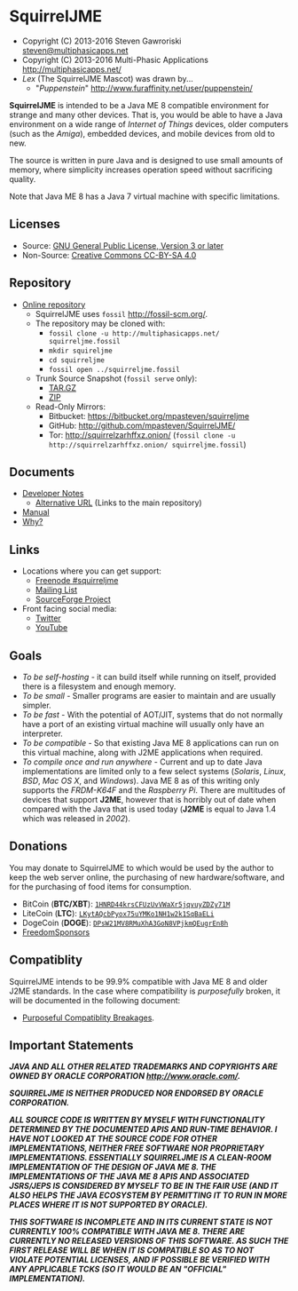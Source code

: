 # SquirrelJME

 * Copyright (C) 2013-2016 Steven Gawroriski
   <steven@multiphasicapps.net>
 * Copyright (C) 2013-2016 Multi-Phasic Applications
   <http://multiphasicapps.net/>
 * _Lex_ (The SquirrelJME Mascot) was drawn by...
   * "_Puppenstein_" <http://www.furaffinity.net/user/puppenstein/>

**SquirrelJME** is intended to be a Java ME 8 compatible environment for
strange and many other devices. That is, you would be able to have a Java
environment on a wide range of _Internet of Things_ devices, older computers
(such as the _Amiga_), embedded devices, and mobile devices from old to new.

The source is written in pure Java and is designed to use small amounts of
memory, where simplicity increases operation speed without sacrificing
quality.

Note that Java ME 8 has a Java 7 virtual machine with specific limitations.

## Licenses

 * Source:
   [GNU General Public License, Version 3 or later](license.mkd)
 * Non-Source:
   [Creative Commons CC-BY-SA 4.0](license.mkd)

## Repository

 * [Online repository](http://multiphasicapps.net/)
   * SquirrelJME uses `fossil` <http://fossil-scm.org/>.
   * The repository may be cloned with:
     * `fossil clone -u http://multiphasicapps.net/ squirreljme.fossil`
     * `mkdir squireljme`
     * `cd squirreljme`
     * `fossil open ../squirreljme.fossil`
   * Trunk Source Snapshot (`fossil serve` only):
     * [TAR.GZ](/tarball/squirreljme-trunk.tar.gz?uuid=trunk)
     * [ZIP](/zip/squirreljme-trunk.zip?uuid=trunk)
   * Read-Only Mirrors:
     * Bitbucket: <https://bitbucket.org/mpasteven/squirreljme>
     * GitHub: <http://github.com/mpasteven/SquirrelJME/>
     * Tor: <http://squirrelzarhffxz.onion/>
       (`fossil clone -u http://squirrelzarhffxz.onion/ squirreljme.fossil`)

## Documents

 * [Developer Notes](/uv/developer-notes/index.mkd)
   * [Alternative URL](http://multiphasicapps.net/uv/developer-notes/index.mkd)
     (Links to the main repository)
 * [Manual](src/manual/index.mkd)
 * [Why?](src/manual/user/why.mkd)

## Links

 * Locations where you can get support:
   * [Freenode #squirreljme](ircs://irc.freenode.net:6697/squirreljme)
   * [Mailing List](https://sourceforge.net/p/squirreljme/mailman/)
   * [SourceForge Project](http://www.sourceforge.net/projects/squirreljme)
 * Front facing social media:
   * [Twitter](https://twitter.com/MultiPhasicApps)
   * [YouTube](https://www.youtube.com/channel/UCbmC7qQjeXUEUyE5XfDX5RA)

## Goals

 * _To be self-hosting_ - it can build itself while running on itself, provided
   there is a filesystem and enough memory.
 * _To be small_ - Smaller programs are easier to maintain and are usually
   simpler.
 * _To be fast_ - With the potential of AOT/JIT, systems that do not normally
   have a port of an existing virtual machine will usually only have an
   interpreter.
 * _To be compatible_ - So that existing Java ME 8 applications can run on this
   virtual machine, along with J2ME applications when required.
 * _To compile once and run anywhere_ - Current and up to date Java
   implementations are limited only to a few select systems (_Solaris_,
   _Linux_, _BSD_, _Mac OS X_, and _Windows_). Java ME 8 as of this writing
   only supports the *FRDM-K64F* and the *Raspberry Pi*. There are multitudes
   of devices that support **J2ME**, however that is horribly out of date when
   compared with the Java that is used today (**J2ME** is equal to Java 1.4
   which was released in _2002_).

## Donations

You may donate to SquirrelJME to which would be used by the author to keep the
web server online, the purchasing of new hardware/software, and for the
purchasing of food items for consumption.

 * BitCoin (**BTC/XBT**): [`1HNRD44krsCFUzUvVWaXr5jqvuyZDZy71M`](
   bitcoin:1HNRD44krsCFUzUvVWaXr5jqvuyZDZy71M)
 * LiteCoin (**LTC**): [`LKytAQcbPyox75uYMKo1NH1w2k1SqBaELi`](
   litecoin:LKytAQcbPyox75uYMKo1NH1w2k1SqBaELi)
 * DogeCoin (**DOGE**): [`DPsW21MV8RMuXhA3GoN8VPjkmQEugrEn8h`](
   dogecoin:DPsW21MV8RMuXhA3GoN8VPjkmQEugrEn8h)
 * [FreedomSponsors](https://freedomsponsors.org/user/mpasteven/)

## Compatiblity

SquirrelJME intends to be 99.9% compatible with Java ME 8 and older J2ME
standards. In the case where compatibility is _purposefully_ broken, it will
be documented in the following document:

 * [Purposeful Compatiblity Breakages](/uv/javadoc/compatibility.mkd).

## Important Statements

***JAVA AND ALL OTHER RELATED TRADEMARKS AND COPYRIGHTS ARE OWNED BY ORACLE
CORPORATION <http://www.oracle.com/>.***

***SQUIRRELJME IS NEITHER PRODUCED NOR ENDORSED BY ORACLE CORPORATION.***

***ALL SOURCE CODE IS WRITTEN BY MYSELF WITH FUNCTIONALITY DETERMINED BY THE
DOCUMENTED APIS AND RUN-TIME BEHAVIOR. I HAVE NOT LOOKED AT THE SOURCE CODE FOR
OTHER IMPLEMENTATIONS, NEITHER FREE SOFTWARE NOR PROPRIETARY IMPLEMENTATIONS.
ESSENTIALLY SQUIRRELJME IS A CLEAN-ROOM IMPLEMENTATION OF THE DESIGN OF JAVA
ME 8. THE IMPLEMENTATIONS OF THE JAVA ME 8
APIS AND ASSOCIATED JSRS/JEPS IS CONSIDERED BY MYSELF TO BE IN THE FAIR USE
(AND IT ALSO HELPS THE JAVA ECOSYSTEM BY PERMITTING IT TO RUN IN MORE PLACES
WHERE IT IS NOT SUPPORTED BY ORACLE).***

***THIS SOFTWARE IS INCOMPLETE AND IN ITS CURRENT STATE IS NOT CURRENTLY
100% COMPATIBLE WITH JAVA ME 8. THERE ARE CURRENTLY NO RELEASED VERSIONS OF
THIS SOFTWARE. AS SUCH THE FIRST RELEASE WILL BE WHEN IT IS COMPATIBLE SO AS TO
NOT VIOLATE POTENTIAL LICENSES, AND IF POSSIBLE BE VERIFIED WITH ANY
APPLICABLE TCKS (SO IT WOULD BE AN "OFFICIAL" IMPLEMENTATION).***


